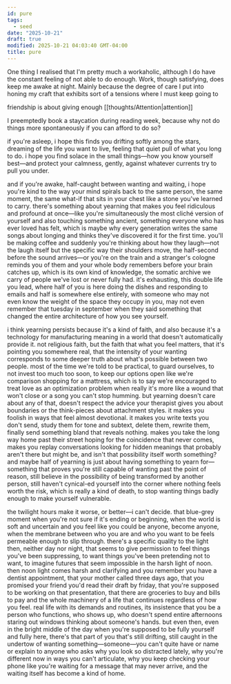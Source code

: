 ```yaml
---
id: pure
tags:
  - seed
date: "2025-10-21"
draft: true
modified: 2025-10-21 04:03:40 GMT-04:00
title: pure
---
```


One thing I realised that I'm pretty much a workaholic, although I do have the constant feeling of not able to do enough. Work, though satisfying, does keep me awake at night. Mainly because the degree of care I put into honing my craft that exhibits sort of a tensions where I must keep going to

friendship is about giving enough [[thoughts/Attention|attention]]

I preemptedly book a staycation during reading week, because why not do things more spontaneously if you can afford to do so?

if you're asleep, i hope this finds you drifting softly among the stars, dreaming of the life you want to live, feeling that quiet pull of what you long to do. i hope you find solace in the small things—how you know yourself best—and protect your calmness, gently, against whatever currents try to pull you under.

and if you're awake, half-caught between wanting and waiting, i hope you're kind to the way your mind spirals back to the same person, the same moment, the same what-if that sits in your chest like a stone you've learned to carry. there's something about yearning that makes you feel ridiculous and profound at once—like you're simultaneously the most cliché version of yourself and also touching something ancient, something everyone who has ever loved has felt, which is maybe why every generation writes the same songs about longing and thinks they've discovered it for the first time. you'll be making coffee and suddenly you're thinking about how they laugh—not the laugh itself but the specific way their shoulders move, the half-second before the sound arrives—or you're on the train and a stranger's cologne reminds you of them and your whole body remembers before your brain catches up, which is its own kind of knowledge, the somatic archive we carry of people we've lost or never fully had. it's exhausting, this double life you lead, where half of you is here doing the dishes and responding to emails and half is somewhere else entirely, with someone who may not even know the weight of the space they occupy in you, may not even remember that tuesday in september when they said something that changed the entire architecture of how you see yourself.

i think yearning persists because it's a kind of faith, and also because it's a technology for manufacturing meaning in a world that doesn't automatically provide it. not religious faith, but the faith that what you feel matters, that it's pointing you somewhere real, that the intensity of your wanting corresponds to some deeper truth about what's possible between two people. most of the time we're told to be practical, to guard ourselves, to not invest too much too soon, to keep our options open like we're comparison shopping for a mattress, which is to say we're encouraged to treat love as an optimization problem when really it's more like a wound that won't close or a song you can't stop humming. but yearning doesn't care about any of that, doesn't respect the advice your therapist gives you about boundaries or the think-pieces about attachment styles. it makes you foolish in ways that feel almost devotional. it makes you write texts you don't send, study them for tone and subtext, delete them, rewrite them, finally send something bland that reveals nothing. makes you take the long way home past their street hoping for the coincidence that never comes, makes you replay conversations looking for hidden meanings that probably aren't there but might be, and isn't that possibility itself worth something? and maybe half of yearning is just about having something to yearn for—something that proves you're still capable of wanting past the point of reason, still believe in the possibility of being transformed by another person, still haven't cynical-ed yourself into the corner where nothing feels worth the risk, which is really a kind of death, to stop wanting things badly enough to make yourself vulnerable.

the twilight hours make it worse, or better—i can't decide. that blue-grey moment when you're not sure if it's ending or beginning, when the world is soft and uncertain and you feel like you could be anyone, become anyone, when the membrane between who you are and who you want to be feels permeable enough to slip through. there's a specific quality to the light then, neither day nor night, that seems to give permission to feel things you've been suppressing, to want things you've been pretending not to want, to imagine futures that seem impossible in the harsh light of noon. then noon light comes harsh and clarifying and you remember you have a dentist appointment, that your mother called three days ago, that you promised your friend you'd read their draft by friday, that you're supposed to be working on that presentation, that there are groceries to buy and bills to pay and the whole machinery of a life that continues regardless of how you feel. real life with its demands and routines, its insistence that you be a person who functions, who shows up, who doesn't spend entire afternoons staring out windows thinking about someone's hands. but even then, even in the bright middle of the day when you're supposed to be fully yourself and fully here, there's that part of you that's still drifting, still caught in the undertow of wanting something—someone—you can't quite have or name or explain to anyone who asks why you look so distracted lately, why you're different now in ways you can't articulate, why you keep checking your phone like you're waiting for a message that may never arrive, and the waiting itself has become a kind of home.

